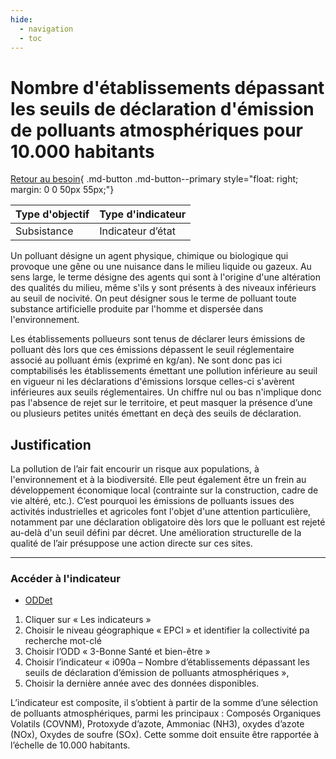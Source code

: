 ```yaml
---
hide:
  - navigation
  - toc
---
```


# Nombre d'établissements dépassant les seuils de déclaration d'émission de polluants atmosphériques pour 10.000 habitants

[Retour au besoin](https://konsilion.github.io/diag360/pages/besoins/be3){ .md-button .md-button--primary style="float: right; margin: 0 0 50px 55px;"}

|Type d'objectif|Type d'indicateur|
|--|--|
|Subsistance|Indicateur d’état|

Un  polluant  désigne  un  agent  physique,  chimique  ou  biologique  qui  provoque  une gêne ou une nuisance dans le milieu liquide ou gazeux. Au sens large, le terme désigne des  agents  qui  sont  à  l'origine  d'une  altération  des  qualités  du  milieu,  même  s'ils  y sont  présents  à  des  niveaux  inférieurs  au seuil de nocivité. On peut désigner sous le terme de polluant toute substance artificielle produite par l'homme et dispersée dans l'environnement. 
 
Les  établissements  pollueurs  sont  tenus  de  déclarer  leurs  émissions de polluant dès lors  que  ces  émissions  dépassent  le  seuil  réglementaire  associé  au  polluant  émis (exprimé  en  kg/an).  Ne  sont  donc  pas  ici  comptabilisés  les  établissements émettant une  pollution  inférieure  au  seuil  en  vigueur  ni  les  déclarations  d'émissions  lorsque celles-ci  s'avèrent  inférieures  aux  seuils  réglementaires.  Un  chiffre  nul  ou  bas n'implique  donc  pas  l'absence  de  rejet sur le territoire, et peut masquer la présence d’une ou plusieurs petites unités émettant en deçà des seuils de déclaration. 


## Justification

La pollution de l’air fait encourir un risque aux populations, à l'environnement et à la biodiversité.  Elle  peut  également  être  un  frein  au  développement  économique local (contrainte sur la construction, cadre de vie altéré, etc.). C’est pourquoi les émissions de  polluants  issues  des  activités industrielles et agricoles font l'objet d'une attention particulière,  notamment  par  une  déclaration  obligatoire  dès  lors  que  le polluant est rejeté au-delà d'un seuil défini par décret. Une amélioration structurelle de la qualité de l’air présuppose une action directe sur ces sites.  

---

### Accéder à l'indicateur

- [ODDet](https://oddett.lab.sspcloud.fr/app/dealapp)

1. Cliquer sur « Les indicateurs » 
1. Choisir le niveau géographique « EPCI » et identifier la collectivité pa recherche mot-clé
1. Choisir l’ODD « 3-Bonne Santé et bien-être » 
1. Choisir l’indicateur « i090a – Nombre d’établissements dépassant les seuils de déclaration d’émission de polluants atmosphériques »,  
1. Choisir la dernière année avec des données disponibles. 
 
L’indicateur  est  composite,  il  s’obtient  à  partir  de  la  somme  d’une  sélection  de polluants  atmosphériques,  parmi  les  principaux  :  Composés  Organiques  Volatils (COVNM),  Protoxyde  d’azote,  Ammoniac  (NH3),  oxydes  d’azote  (NOx),  Oxydes  de soufre (SOx). Cette somme doit ensuite être rapportée à l’échelle de 10.000 habitants.